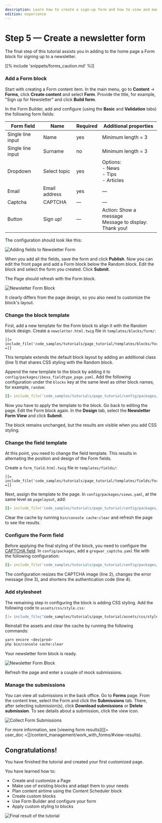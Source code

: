 ```yaml
---
description: Learn how to create a sign-up form and how to view and manage its submissions.
edition: experience
---
```


# Step 5 — Create a newsletter form

The final step of this tutorial assists you in adding to the home page a Form block for signing up to a newsletter.

[[% include 'snippets/forms_caution.md' %]]

### Add a Form block

Start with creating a Form content item.
In the main menu, go to **Content** -> **Forms**, click **Create content** and select **Form**.
Provide the title, for example, "Sign up for Newsletter" and click **Build form**.

In the Form Builder, add and configure (using the **Basic** and **Validation** tabs) the following form fields:

|Form field|Name|Required|Additional properties|
|-----|----|--------|---------------------|
|Single line input|Name|yes|Minimum length = 3|
|Single line input|Surname|no|Minimum length = 3|
|Dropdown|Select topic|yes|Options:</br>- News</br>- Tips </br> - Articles|
|Email|Email address|yes|—|
|Captcha|CAPTCHA|—|—|
|Button|Sign up!|—|Action: Show a message</br>Message to display: Thank you!|

The configuration should look like this:

![Adding fields to Newsletter Form](enterprise_tut_form_creation.png "Adding fields to Newsletter Form")

When you add all the fields, save the form and click **Publish**.
Now you can edit the front page and add a Form block below the Random block.
Edit the block and select the form you created. Click **Submit**.

The Page should refresh with the Form block.

![Newsletter Form Block](enterprise_tut_first_form.png "Raw Newsletter Form Block")

It clearly differs from the page design, so you also need to customize the block's layout.

### Change the block template

First, add a new template for the Form block to align it with the Random block design.
Create a `newsletter.html.twig` file in `templates/blocks/form/`:

``` html+twig hl_lines="1"
[[= include_file('code_samples/tutorials/page_tutorial/templates/blocks/form/newsletter.html.twig') =]]
```

This template extends the default block layout by adding an additional class (line 1) that shares CSS styling with the Random block.

Append the new template to the block by adding it to `config/packages/ibexa_fieldtype_page.yaml`.
Add the following configuration under the `blocks` key at the same level as other block names, for example, `random`:

``` yaml hl_lines="1"
[[= include_file('code_samples/tutorials/page_tutorial/config/packages/ibexa_fieldtype_page.yaml', 42, 47) =]]
```

Now you have to apply the template to the block.
Go back to editing the page.
Edit the Form block again.
In the **Design** tab, select the **Newsletter Form View** and click **Submit**.

The block remains unchanged, but the results are visible when you add CSS styling.

### Change the field template

At this point, you need to change the field template.
This results in alternating the position and design of the Form fields.

Create a `form_field.html.twig` file in `templates/fields/`:

``` html+twig
[[= include_file('code_samples/tutorials/page_tutorial/templates/fields/form_field.html.twig') =]]
```

Next, assign the template to the page.
In `config/packages/views.yaml`, at the same level as `pagelayout`, add:

``` yaml
[[= include_file('code_samples/tutorials/page_tutorial/config/packages/views.yaml', 7, 9) =]]
```

Clear the cache by running `bin/console cache:clear` and refresh the page to see the results.

### Configure the Form field

Before applying the final styling of the block, you need to configure the [CAPTCHA field](work_with_forms.md#captcha-field).
In `config/packages`, add a `gregwar_captcha.yaml` file with the following configuration:

``` yaml
[[= include_file('code_samples/tutorials/page_tutorial/config/packages/gregwar_captcha.yaml') =]]
```
The configuration resizes the CAPTCHA image (line 2), changes the error message (line 3), and shortens the authentication code (line 4).

### Add stylesheet

The remaining step in configuring the block is adding CSS styling.
Add the following code to `assets/css/style.css`:

``` css
[[= include_file('code_samples/tutorials/page_tutorial/assets/css/style.css', 229, 277) =]]
```
Reinstall the assets and clear the cache by running the following commands:

``` bash
yarn encore <dev|prod>
php bin/console cache:clear
```
Your newsletter form block is ready.

![Newsletter Form Block](enterprise_tut_final_form.png "Newsletter Form Block")

Refresh the page and enter a couple of mock submissions.

### Manage the submissions

You can view all submissions in the back office.
Go to **Forms** page.
From the content tree, select the Form and click the **Submissions** tab.
There, after selecting submission(s), click **Download submissions** or **Delete submission**.
To see details about a submission, click the view icon.

![Collect Form Submissions](enterprise_tut_form_collect_sub.png "Collect Form Submissions")

For more information, see [viewing form results]([[= user_doc =]]/content_management/work_with_forms/#view-results).

## Congratulations!

You have finished the tutorial and created your first customized page.

You have learned how to:

- Create and customize a Page
- Make use of existing blocks and adapt them to your needs
- Plan content airtime using the Content Scheduler block
- Create custom blocks
- Use Form Builder and configure your form
- Apply custom styling to blocks

![Final result of the tutorial](enterprise_tut_main_screen.png "Final result of the tutorial")
